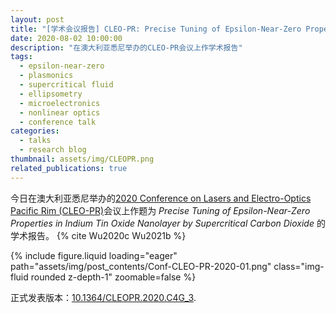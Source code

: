 ```yaml
---
layout: post
title: "[学术会议报告] CLEO-PR: Precise Tuning of Epsilon-Near-Zero Properties in Indium Tin Oxide Nanolayer by Supercritical Carbon Dioxide"
date: 2020-08-02 10:00:00
description: "在澳大利亚悉尼举办的CLEO-PR会议上作学术报告"
tags:
  - epsilon-near-zero
  - plasmonics
  - supercritical fluid
  - ellipsometry
  - microelectronics
  - nonlinear optics
  - conference talk
categories:
  - talks
  - research blog
thumbnail: assets/img/CLEOPR.png
related_publications: true
---
```


今日在澳大利亚悉尼举办的[2020 Conference on Lasers and Electro-Optics Pacific Rim (CLEO-PR)](https://ieeexplore.ieee.org/xpl/conhome/9255848/proceeding)会议上作题为 _Precise Tuning of Epsilon-Near-Zero Properties in Indium Tin Oxide Nanolayer by Supercritical Carbon Dioxide_ 的学术报告。 {% cite Wu2020c Wu2021b %}

<div class="row mt-3">
    <div class="col-sm mt-3 mt-md-0">
        {% include figure.liquid loading="eager" path="assets/img/post_contents/Conf-CLEO-PR-2020-01.png" class="img-fluid rounded z-depth-1" zoomable=false %}
    </div>
</div>

正式发表版本：[10.1364/CLEOPR.2020.C4G_3](https://doi.org/10.1364/CLEOPR.2020.C4G_3).
